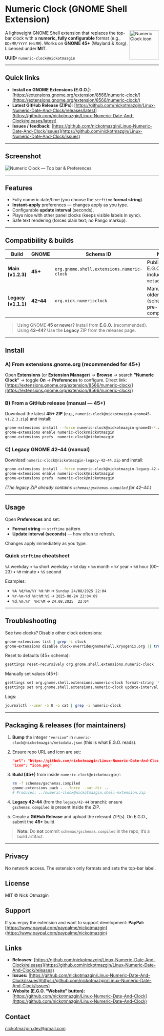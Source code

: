 # Numeric Clock (GNOME Shell Extension)

<img src="numeric-clock%40nickotmazgin/icon.png" width="96" align="right" alt="Numeric Clock icon">

A lightweight GNOME Shell extension that replaces the top-bar clock with a **numeric, fully configurable** format (e.g., `DD/MM/YYYY HH:MM`).
Works on **GNOME 45+** (Wayland & Xorg). Licensed under **MIT**.

**UUID:** `numeric-clock@nickotmazgin`

---

## Quick links

* **Install on GNOME Extensions (E.G.O.)**: [https://extensions.gnome.org/extension/8566/numeric-clock/](https://extensions.gnome.org/extension/8566/numeric-clock/)
* **Latest GitHub Release (ZIPs)**: [https://github.com/nickotmazgin/Linux-Numeric-Date-And-Clock/releases/latest](https://github.com/nickotmazgin/Linux-Numeric-Date-And-Clock/releases/latest)
* **Issues / feedback**: [https://github.com/nickotmazgin/Linux-Numeric-Date-And-Clock/issues](https://github.com/nickotmazgin/Linux-Numeric-Date-And-Clock/issues)

---

## Screenshot

![Numeric Clock — Top bar & Preferences](screenshots/numeric-clock_screenshot.png)

---

## Features

* Fully numeric date/time (you choose the `strftime` **format string**).
* **Instant-apply** preferences — changes apply as you type.
* Configurable **update interval** (seconds).
* Plays nice with other panel clocks (keeps visible labels in sync).
* Safe text rendering (forces plain text; no Pango markup).

---

## Compatibility & builds

| Build               | GNOME     | Schema ID                                  | Notes                                                  |
| ------------------- | --------- | ------------------------------------------ | ------------------------------------------------------ |
| **Main (v1.2.3)**   | **45+**   | `org.gnome.shell.extensions.numeric-clock` | Published on E.G.O.; icon included in `metadata.json`. |
| **Legacy (v1.1.1)** | **42–44** | `org.nick.numericclock`                    | Manual ZIP for older shells (schemas pre-compiled).    |

> Using GNOME **45 or newer?** Install from **E.G.O.** (recommended).
> Using **42–44?** Use the **Legacy** ZIP from the releases page.

---

## Install

### A) From **extensions.gnome.org** (recommended for 45+)

Open **Extensions** (or **Extension Manager**) → **Browse** → search **“Numeric Clock”** → toggle **On** → **Preferences** to configure.
Direct link: [https://extensions.gnome.org/extension/8566/numeric-clock/](https://extensions.gnome.org/extension/8566/numeric-clock/)

### B) From a **GitHub release** (manual — 45+)

Download the latest **45+ ZIP** (e.g., `numeric-clock@nickotmazgin-gnome45-v1.2.3.zip`) and install:

```bash
gnome-extensions install --force numeric-clock@nickotmazgin-gnome45-*.zip
gnome-extensions enable numeric-clock@nickotmazgin
gnome-extensions prefs  numeric-clock@nickotmazgin
```

### C) **Legacy GNOME 42–44** (manual)

Download `numeric-clock@nickotmazgin-legacy-42-44.zip` and install:

```bash
gnome-extensions install --force numeric-clock@nickotmazgin-legacy-42-44.zip
gnome-extensions enable numeric-clock@nickotmazgin
gnome-extensions prefs  numeric-clock@nickotmazgin
```

*(The legacy ZIP already contains `schemas/gschemas.compiled` for 42–44.)*

---

## Usage

Open **Preferences** and set:

* **Format string** — `strftime` pattern.
* **Update interval (seconds)** — how often to refresh.

Changes apply immediately as you type.

### Quick `strftime` cheatsheet

`%A` weekday • `%a` short weekday • `%d` day • `%m` month • `%Y` year • `%H` hour (00–23) • `%M` minute • `%S` second

Examples:

* `%A %d/%m/%Y %H:%M` → `Sunday 24/08/2025 22:04`
* `%Y-%m-%d %H:%M:%S` → `2025-08-24 22:04:09`
* `%d.%m.%Y  %H:%M` → `24.08.2025  22:04`

---

## Troubleshooting

See two clocks? Disable other clock extensions:

```bash
gnome-extensions list | grep -i clock
gnome-extensions disable clock-override@gnomeshell.kryogenix.org || true
```

Reset to defaults (45+ schema):

```bash
gsettings reset-recursively org.gnome.shell.extensions.numeric-clock
```

Manually set values (45+):

```bash
gsettings set org.gnome.shell.extensions.numeric-clock format-string '%A %d/%m/%Y %H:%M'
gsettings set org.gnome.shell.extensions.numeric-clock update-interval 60
```

Logs:

```bash
journalctl --user -b 0 -o cat | grep -i numeric-clock
```

---

## Packaging & releases (for maintainers)

1. **Bump** the integer `"version"` in `numeric-clock@nickotmazgin/metadata.json` (this is what E.G.O. reads).
2. Ensure repo URL and icon are set:

   ```json
   "url": "https://github.com/nickotmazgin/Linux-Numeric-Date-And-Clock",
   "icon": "icon.png"
   ```
3. **Build (45+)** from inside `numeric-clock@nickotmazgin/`:

   ```bash
   rm -f schemas/gschemas.compiled
   gnome-extensions pack . --force --out-dir ..
   # Produces: ../numeric-clock@nickotmazgin.shell-extension.zip
   ```
4. **Legacy 42–44** (from the `legacy/42-44` branch): ensure `gschemas.compiled` is present inside the ZIP.
5. Create a **GitHub Release** and upload the relevant ZIP(s).
   On E.G.O., submit the **45+** build.

> **Note:** Do **not** commit `schemas/gschemas.compiled` in the repo; it’s a build artifact.

---

## Privacy

No network access. The extension only formats and sets the top-bar label.

## License

MIT © Nick Otmazgin

## Support

If you enjoy the extension and want to support development:
**PayPal:** [https://www.paypal.com/paypalme/nickotmazgin](https://www.paypal.com/paypalme/nickotmazgin)

## Links

* **Releases:** [https://github.com/nickotmazgin/Linux-Numeric-Date-And-Clock/releases](https://github.com/nickotmazgin/Linux-Numeric-Date-And-Clock/releases)
* **Issues:** [https://github.com/nickotmazgin/Linux-Numeric-Date-And-Clock/issues](https://github.com/nickotmazgin/Linux-Numeric-Date-And-Clock/issues)
* **Website (E.G.O. “Website” button):** [https://github.com/nickotmazgin/Linux-Numeric-Date-And-Clock](https://github.com/nickotmazgin/Linux-Numeric-Date-And-Clock)

## Contact

[nickotmazgin.dev@gmail.com](mailto:nickotmazgin.dev@gmail.com)
